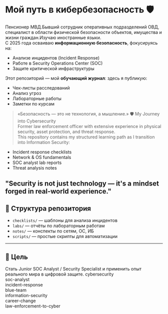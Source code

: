 # Мой путь в кибербезопасность 🛡️

Пенсионер МВД.Бывший сотрудник оперативных подразделений ОВД, специалист в области физической безопасности объектов, имущества и жизни граждан.Изучаю иностранные языки.  
С 2025 года осваиваю **информационную безопасность**, фокусируясь на:
- Анализе инцидентов (Incident Response)
- Работе в Security Operations Center (SOC)
- Защите критической инфраструктуры

Этот репозиторий — мой **обучающий журнал**: здесь я публикую:
- Чек-листы расследований
- Анализ угроз
- Лабораторные работы
- Заметки по курсам

> «Безопасность — это не технология, а мышление.»
🛡️ My Journey into Cybersecurity  
Former law enforcement officer with extensive experience in physical security, asset protection, and threat response.  
This repository contains my structured learning path as I transition into Information Security:  
- Incident response checklists  
- Network & OS fundamentals  
- SOC analyst lab reports  
- Threat analysis notes  

"Security is not just technology — it's a mindset forged in real-world experience."
---

## 📂 Структура репозитория
- `checklists/` — шаблоны для анализа инцидентов
- `labs/` — отчёты по лабораторным работам
- `notes/` — конспекты по сетям, ОС, ИБ
- `scripts/` — простые скрипты для автоматизации

---

## 🎯 Цель
Стать Junior SOC Analyst / Security Specialist и применить опыт реального мира в цифровой защите.
cybersecurity  
soc-analyst  
incident-response  
blue-team  
information-security  
career-change  
law-enforcement-to-cyber

